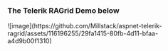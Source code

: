 ### The Telerik RAGrid Demo below

<div style="width:80%">
  ![image](https://github.com/Millstack/aspnet-telerik-ragrid/assets/116196255/29fa1415-80fb-4d11-bfaa-a4d9b00f1310)
</div>
